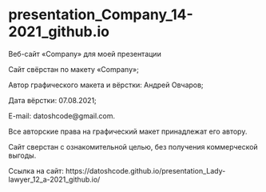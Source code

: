# presentation_Company_14-2021_github.io


<p>Веб-сайт «Company» для моей презентации</p>
<p>Сайт свёрстан по макету «Company»;</p>
<p>Автор графического макета и вёрстки: Андрей Овчаров;</p>
<p>Дата вёрстки: 07.08.2021;</p>
<p>E-mail: datoshcode@gmail.com.</p>
<p>Все авторские права на графический макет принадлежат его автору.</p>
<p>Сайт сверстан с ознакомительной целью, без получения коммерческой выгоды.</p>

<p>Ссылка на сайт: https://datoshcode.github.io/presentation_Lady-lawyer_12_a-2021_github.io/ </p>
